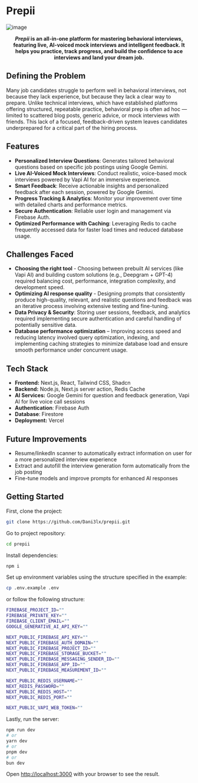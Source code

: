 # Prepii

![image](https://github.com/user-attachments/assets/c45e39a8-1546-4e48-8e12-57a68a763aaa)


<p align="center">
  <strong>
  <em>Prepii</em> is an all-in-one platform for mastering behavioral interviews, featuring live, AI-voiced mock interviews and intelligent feedback.
    It helps you practice, track progress, and build the confidence to ace interviews and land your dream job.
  </strong>
</p>

## Defining the Problem
Many job candidates struggle to perform well in behavioral interviews, not because they lack experience, but because they lack a clear way to prepare. Unlike technical interviews, which have established platforms offering structured, repeatable practice, behavioral prep is often ad hoc — limited to scattered blog posts, generic advice, or mock interviews with friends. This lack of a focused, feedback-driven system leaves candidates underprepared for a critical part of the hiring process.

## Features
- **Personalized Interview Questions**: Generates tailored behavioral questions based on specific job postings using Google Gemini.
- **Live AI-Voiced Mock Interviews**: Conduct realistic, voice-based mock interviews powered by Vapi AI for an immersive experience.
- **Smart Feedback**: Receive actionable insights and personalized feedback after each session, powered by Google Gemini.
- **Progress Tracking & Analytics**: Monitor your improvement over time with detailed charts and performance metrics.
- **Secure Authentication**: Reliable user login and management via Firebase Auth.
- **Optimized Performance with Caching**: Leveraging Redis to cache frequently accessed data for faster load times and reduced database usage.

## Challenges Faced
- **Choosing the right tool** - Choosing between prebuilt AI services (like Vapi AI) and building custom solutions (e.g., Deepgram + GPT-4) required balancing cost, performance, integration complexity, and development speed.
- **Optimizing AI response quality** - Designing prompts that consistently produce high-quality, relevant, and realistic questions and feedback was an iterative process involving extensive testing and fine-tuning.
- **Data Privacy & Security**: Storing user sessions, feedback, and analytics required implementing secure authentication and careful handling of potentially sensitive data.
- **Database performance optimization** – Improving access speed and reducing latency involved query optimization, indexing, and implementing caching strategies to minimize database load and ensure smooth performance under concurrent usage.

## Tech Stack

- **Frontend:** Next.js, React, Tailwind CSS, Shadcn
- **Backend:** Node.js, Next.js server action, Redis Cache
- **AI Services:** Google Gemini for question and feedback generation, Vapi AI for live voice call sessions
- **Authentication**: Firebase Auth
- **Database**: Firestore
- **Deployment:** Vercel

## Future Improvements
- Resume/linkedIn scanner to automatically extract information on user for a more personalized interview experience
- Extract and autofill the interview generation form automatically from the job posting
- Fine-tune models and improve prompts for enhanced AI responses

## Getting Started

First, clone the project:
```bash
git clone https://github.com/Dani3lx/prepii.git
```

Go to project repository:
```bash
cd prepii
```

Install dependencies:
```bash
npm i
```

Set up environment variables using the structure specified in the example:
```bash
cp .env.example .env
```
or follow the following structure:
```bash
FIREBASE_PROJECT_ID=""
FIREBASE_PRIVATE_KEY=""
FIREBASE_CLIENT_EMAIL=""
GOOGLE_GENERATIVE_AI_API_KEY=""

NEXT_PUBLIC_FIREBASE_API_KEY=""
NEXT_PUBLIC_FIREBASE_AUTH_DOMAIN=""
NEXT_PUBLIC_FIREBASE_PROJECT_ID=""
NEXT_PUBLIC_FIREBASE_STORAGE_BUCKET=""
NEXT_PUBLIC_FIREBASE_MESSAGING_SENDER_ID=""
NEXT_PUBLIC_FIREBASE_APP_ID=""
NEXT_PUBLIC_FIREBASE_MEASUREMENT_ID=""

NEXT_PUBLIC_REDIS_USERNAME=""
NEXT_REDIS_PASSWORD=""
NEXT_PUBLIC_REDIS_HOST=""
NEXT_PUBLIC_REDIS_PORT=""

NEXT_PUBLIC_VAPI_WEB_TOKEN=""
```

Lastly, run the server:
```bash
npm run dev
# or
yarn dev
# or
pnpm dev
# or
bun dev
```

Open [http://localhost:3000](http://localhost:3000) with your browser to see the result.
